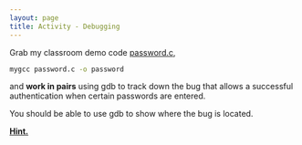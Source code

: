 ```yaml
---
layout: page
title: Activity - Debugging
---
```


Grab my classroom demo code [password.c]({{site.examples}}/password.c),

```bash
mygcc password.c -o password
```
and **work in pairs** using gdb to track down the bug that allows a successful authentication when certain passwords are entered.

You should be able to use gdb to show where the bug is located.

**[Hint.](password/passwordhint.html)**

<!--
**[Solution.](password/passwordsolution.html)**
-->

